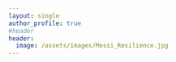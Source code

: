```yaml
---
layout: single
author_profile: true
#header
header:
  image: /assets/images/Messi_Resilience.jpg
---
```

